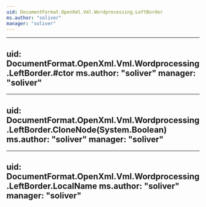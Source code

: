 ```yaml
---
uid: DocumentFormat.OpenXml.Vml.Wordprocessing.LeftBorder
ms.author: "soliver"
manager: "soliver"
---
```


---
uid: DocumentFormat.OpenXml.Vml.Wordprocessing.LeftBorder.#ctor
ms.author: "soliver"
manager: "soliver"
---

---
uid: DocumentFormat.OpenXml.Vml.Wordprocessing.LeftBorder.CloneNode(System.Boolean)
ms.author: "soliver"
manager: "soliver"
---

---
uid: DocumentFormat.OpenXml.Vml.Wordprocessing.LeftBorder.LocalName
ms.author: "soliver"
manager: "soliver"
---

